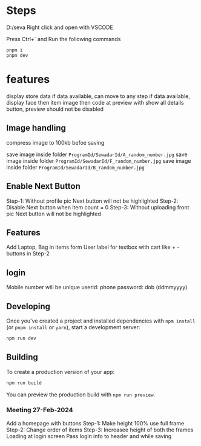 # Steps
D:/seva
Right click and open with VSCODE

Press Ctrl+` and Run the following commands
```
pnpm i
pnpm dev
```

# features

display store data if data available, can move to any step if data available, display face then item image then code at preview with show all details button, preview should not be disabled

## Image handling

compress image to 100kb befoe saving

save image inside folder `ProgramId/SewadarId/A_random_number.jpg`
save image inside folder `ProgramId/SewadarId/F_random_number.jpg`
save image inside folder `ProgramId/SewadarId/B_random_number.jpg`

## Enable Next Button

Step-1: Without profile pic Next button will not be highlighted
Step-2: Disable Next button when item count = 0
Step-3: Without uploading front pic Next button will not be highlighted

## Features

Add Laptop, Bag in items form
User label for textbox with cart like + - buttons in Step-2

## login

Mobile number will be unique
userid: phone
password: dob (ddmmyyyy)

## Developing

Once you've created a project and installed dependencies with `npm install` (or `pnpm install` or `yarn`), start a development server:

```bash
npm run dev

```

## Building

To create a production version of your app:

```bash
npm run build
```

You can preview the production build with `npm run preview`.

### Meeting 27-Feb-2024

Add a homepage with buttons
Step-1: Make height 100% use full frame
Step-2: Change order of items
Step-3: Increasee height of both the frames
Loading at login screen
Pass login info to header and while saving
